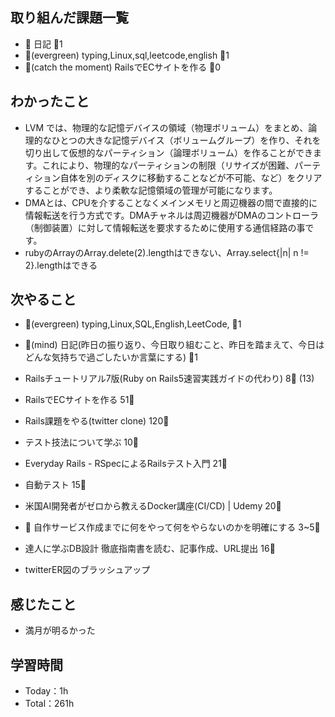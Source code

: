 
## 取り組んだ課題一覧

- :memo: 日記 :tomato:1
- :deciduous_tree:(evergreen) typing,Linux,sql,leetcode,english :tomato:1
- :stars:(catch the moment) RailsでECサイトを作る :tomato:0

## わかったこと

- LVM では、物理的な記憶デバイスの領域（物理ボリューム）をまとめ、論理的なひとつの大きな記憶デバイス（ボリュームグループ）を作り、それを切り出して仮想的なパーティション（論理ボリューム）を作ることができます。これにより、物理的なパーティションの制限（リサイズが困難、パーティション自体を別のディスクに移動することなどが不可能、など）をクリアすることができ、より柔軟な記憶領域の管理が可能になります。
- DMAとは、CPUを介することなくメインメモリと周辺機器の間で直接的に情報転送を行う方式です。DMAチャネルは周辺機器がDMAのコントローラ（制御装置）に対して情報転送を要求するために使用する通信経路の事です。
- rubyのArrayのArray.delete(2).lengthはできない、Array.select{|n| n != 2}.lengthはできる



## 次やること

- :deciduous_tree:(evergreen) typing,Linux,SQL,English,LeetCode, :tomato:1
- :memo:(mind) 日記(昨日の振り返り、今日取り組むこと、昨日を踏まえて、今日はどんな気持ちで過ごしたいか言葉にする) :tomato:1

- Railsチュートリアル7版(Ruby on Rails5速習実践ガイドの代わり) 8:tomato: (13)
- RailsでECサイトを作る 51:tomato:
- Rails課題をやる(twitter clone) 120:tomato:
- テスト技法について学ぶ 10:tomato:
- Everyday Rails - RSpecによるRailsテスト入門 21:tomato:
- 自動テスト 15:tomato:
- 米国AI開発者がゼロから教えるDocker講座(CI/CD) | Udemy 20:tomato:
- :compass: 自作サービス作成までに何をやって何をやらないのかを明確にする 3~5:tomato:

- 達人に学ぶDB設計 徹底指南書を読む、記事作成、URL提出 16:tomato:
- twitterER図のブラッシュアップ

## 感じたこと

- 満月が明るかった


## 学習時間

- Today：1h
- Total：261h